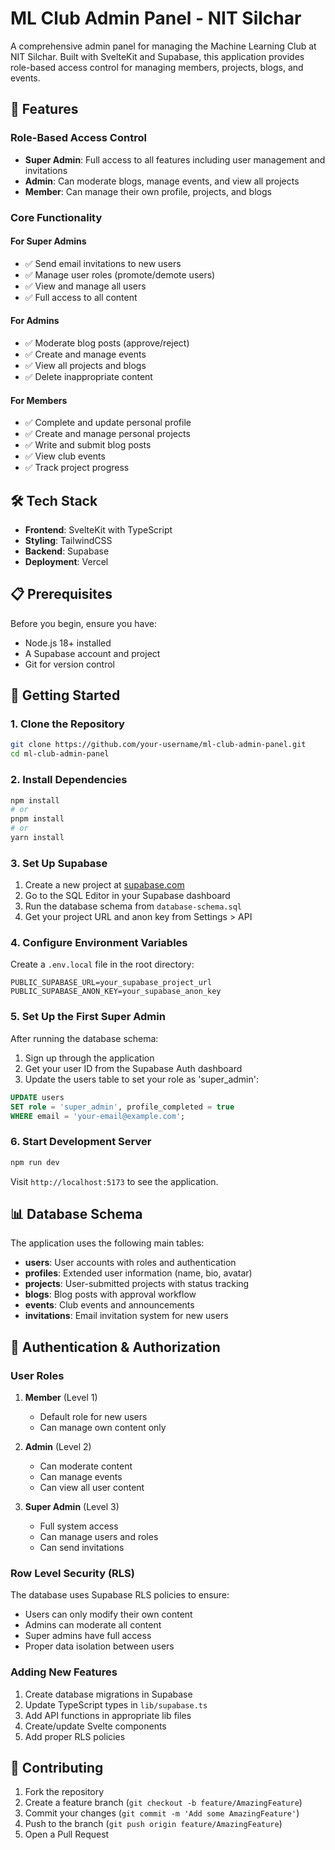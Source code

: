 # ML Club Admin Panel - NIT Silchar

A comprehensive admin panel for managing the Machine Learning Club at NIT Silchar. Built with SvelteKit and Supabase, this application provides role-based access control for managing members, projects, blogs, and events.

## 🚀 Features

### Role-Based Access Control

- **Super Admin**: Full access to all features including user management and invitations
- **Admin**: Can moderate blogs, manage events, and view all projects
- **Member**: Can manage their own profile, projects, and blogs

### Core Functionality

#### For Super Admins

- ✅ Send email invitations to new users
- ✅ Manage user roles (promote/demote users)
- ✅ View and manage all users
- ✅ Full access to all content

#### For Admins

- ✅ Moderate blog posts (approve/reject)
- ✅ Create and manage events
- ✅ View all projects and blogs
- ✅ Delete inappropriate content

#### For Members

- ✅ Complete and update personal profile
- ✅ Create and manage personal projects
- ✅ Write and submit blog posts
- ✅ View club events
- ✅ Track project progress

## 🛠️ Tech Stack

- **Frontend**: SvelteKit with TypeScript
- **Styling**: TailwindCSS
- **Backend**: Supabase
- **Deployment**: Vercel

## 📋 Prerequisites

Before you begin, ensure you have:

- Node.js 18+ installed
- A Supabase account and project
- Git for version control

## 🚀 Getting Started

### 1. Clone the Repository

```bash
git clone https://github.com/your-username/ml-club-admin-panel.git
cd ml-club-admin-panel
```

### 2. Install Dependencies

```bash
npm install
# or
pnpm install
# or
yarn install
```

### 3. Set Up Supabase

1. Create a new project at [supabase.com](https://supabase.com)
2. Go to the SQL Editor in your Supabase dashboard
3. Run the database schema from `database-schema.sql`
4. Get your project URL and anon key from Settings > API

### 4. Configure Environment Variables

Create a `.env.local` file in the root directory:

```env
PUBLIC_SUPABASE_URL=your_supabase_project_url
PUBLIC_SUPABASE_ANON_KEY=your_supabase_anon_key
```

### 5. Set Up the First Super Admin

After running the database schema:

1. Sign up through the application
2. Get your user ID from the Supabase Auth dashboard
3. Update the users table to set your role as 'super_admin':

```sql
UPDATE users
SET role = 'super_admin', profile_completed = true
WHERE email = 'your-email@example.com';
```

### 6. Start Development Server

```bash
npm run dev
```

Visit `http://localhost:5173` to see the application.

## 📊 Database Schema

The application uses the following main tables:

- **users**: User accounts with roles and authentication
- **profiles**: Extended user information (name, bio, avatar)
- **projects**: User-submitted projects with status tracking
- **blogs**: Blog posts with approval workflow
- **events**: Club events and announcements
- **invitations**: Email invitation system for new users

## 🔐 Authentication & Authorization

### User Roles

1. **Member** (Level 1)

   - Default role for new users
   - Can manage own content only

2. **Admin** (Level 2)

   - Can moderate content
   - Can manage events
   - Can view all user content

3. **Super Admin** (Level 3)
   - Full system access
   - Can manage users and roles
   - Can send invitations

### Row Level Security (RLS)

The database uses Supabase RLS policies to ensure:

- Users can only modify their own content
- Admins can moderate all content
- Super admins have full access
- Proper data isolation between users

### Adding New Features

1. Create database migrations in Supabase
2. Update TypeScript types in `lib/supabase.ts`
3. Add API functions in appropriate lib files
4. Create/update Svelte components
5. Add proper RLS policies

## 🤝 Contributing

1. Fork the repository
2. Create a feature branch (`git checkout -b feature/AmazingFeature`)
3. Commit your changes (`git commit -m 'Add some AmazingFeature'`)
4. Push to the branch (`git push origin feature/AmazingFeature`)
5. Open a Pull Request

